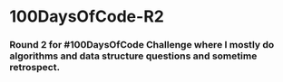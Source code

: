 ﻿# 100DaysOfCode-R2

### Round 2 for #100DaysOfCode Challenge where I mostly do algorithms and data structure questions and sometime retrospect. 
